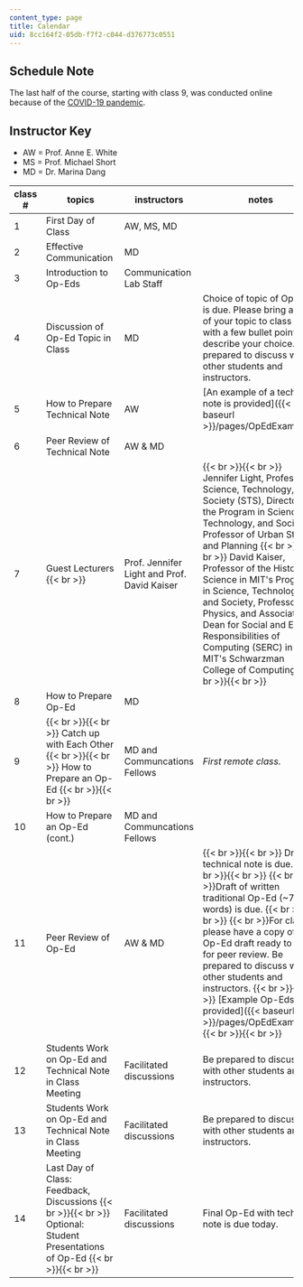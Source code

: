 ```yaml
---
content_type: page
title: Calendar
uid: 8cc164f2-05db-f7f2-c044-d376773c0551
---
```


Schedule Note
-------------

The last half of the course, starting with class 9, was conducted online because of the [COVID-19 pandemic](https://en.wikipedia.org/wiki/COVID-19_pandemic). 

Instructor Key
--------------

*   AW = Prof. Anne E. White
*   MS = Prof. Michael Short
*   MD = Dr. Marina Dang

| class # | topics | instructors | notes |
| --- | --- | --- | --- |
| 1 | First Day of Class | AW, MS, MD | &nbsp; |
| 2 | Effective Communication  | MD | &nbsp; |
| 3 | Introduction to Op-Eds | Communication Lab Staff | &nbsp; |
| 4 | Discussion of Op-Ed Topic in Class | MD | Choice of topic of Op-Ed is due. Please bring a copy of your topic to class along with a few bullet points to describe your choice. Be prepared to discuss with other students and instructors.   |
| 5 | How to Prepare Technical Note | AW | [An example of a technical note is provided]({{< baseurl >}}/pages/OpEdExamples). |
| 6 | Peer Review of Technical Note | AW & MD | &nbsp; |
| 7 | Guest Lecturers  {{< br >}}  | Prof. Jennifer Light and Prof. David Kaiser   |  {{< br >}}{{< br >}} Jennifer Light, Professor of Science, Technology, and Society (STS), Director of the Program in Science, Technology, and Society, Professor of Urban Studies and Planning {{< br >}}{{< br >}} David Kaiser, Professor of the History of Science in MIT's Program in Science, Technology, and Society, Professor of Physics, and Associate Dean for Social and Ethical Responsibilities of Computing (SERC) in MIT's Schwarzman College of Computing. {{< br >}}{{< br >}}  |
| 8 | How to Prepare Op-Ed | MD | &nbsp; |
| 9 |  {{< br >}}{{< br >}} Catch up with Each Other {{< br >}}{{< br >}} How to Prepare an Op-Ed {{< br >}}{{< br >}}  | MD and Communcations Fellows | _First remote class._ |
| 10 | How to Prepare an Op-Ed (cont.) | MD and Communcations Fellows | &nbsp; |
| 11 | Peer Review of Op-Ed | AW & MD |  {{< br >}}{{< br >}} Draft of technical note is due. {{< br >}}{{< br >}}   {{< br >}}Draft of written traditional Op-Ed (~750 words) is due. {{< br >}}{{< br >}}   {{< br >}}For class, please have a copy of the Op-Ed draft ready to share for peer review. Be prepared to discuss with other students and instructors. {{< br >}}{{< br >}} [Example Op-Eds are provided]({{< baseurl >}}/pages/OpEdExamples). {{< br >}}{{< br >}}  |
| 12 | Students Work on Op-Ed and Technical Note in Class Meeting | Facilitated discussions | Be prepared to discuss with other students and instructors. |
| 13 | Students Work on Op-Ed and Technical Note in Class Meeting   | Facilitated discussions | Be prepared to discuss with other students and instructors. |
| 14 | Last Day of Class: Feedback, Discussions {{< br >}}{{< br >}} Optional: Student Presentations of Op-Ed {{< br >}}{{< br >}}  | Facilitated discussions | Final Op-Ed with technical note is due today.